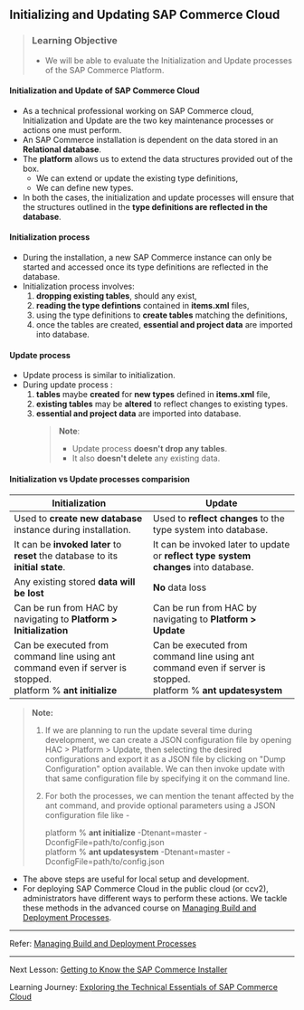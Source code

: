 ## Initializing and Updating SAP Commerce Cloud

> ### Learning Objective
>
> - We will be able to evaluate the Initialization and Update processes of the SAP Commerce Platform.

#### Initialization and Update of SAP Commerce Cloud

- As a technical professional working on SAP Commerce cloud, Initialization and Update are the two key maintenance processes or actions one must perform.
- An SAP Commerce installation is dependent on the data stored in an **Relational database**.
- The **platform** allows us to extend the data structures provided out of the box.
  - We can extend or update the existing type definitions,
  - We can define new types.
- In both the cases, the initialization and update processes will ensure that the structures outlined in the **type definitions are reflected in the database**.

#### Initialization process

- During the installation, a new SAP Commerce instance can only be started and accessed once its type definitions are reflected in the database.
- Initialization process involves:
  1. **dropping existing tables**, should any exist,
  1. **reading the type defintions** contained in **items.xml** files,
  1. using the type definitions to **create tables** matching the definitions,
  1. once the tables are created, **essential and project data** are imported into database.

#### Update process

- Update process is similar to initialization.
- During update process :
  1. **tables** maybe **created** for **new types** defined in **items.xml** file,
  1. **existing tables** may be **altered** to reflect changes to existing types.
  1. **essential and project data** are imported into database.
     > **Note**:
     >
     > - Update process **doesn't drop any tables**.
     > - It also **doesn't delete** any existing data.

#### Initialization vs Update processes comparision

| **Initialization**                                                                                              | **Update**                                                                                                         |
| --------------------------------------------------------------------------------------------------------------- | ------------------------------------------------------------------------------------------------------------------ |
| Used to **create new database** instance during installation.                                                   | Used to **reflect changes** to the type system into database.                                                      |
| It can be **invoked later** to **reset** the database to its **initial state**.                                 | It can be invoked later to update or **reflect type system changes** into database.                                |
| Any existing stored **data will be lost**                                                                       | **No** data loss                                                                                                   |
| Can be run from HAC by navigating to **Platform > Initialization**                                              | Can be run from HAC by navigating to **Platform > Update**                                                         |
| Can be executed from command line using ant command even if server is stopped.<br>platform % **ant initialize** | Can be executed from command line using ant command even if server is stopped.<br> platform % **ant updatesystem** |

> **Note:**
>
> 1. If we are planning to run the update several time during development, we can create a JSON configuration file by opening HAC > Platform > Update, then selecting the desired configurations and export it as a JSON file by clicking on "Dump Configuration" option available. We can then invoke update with that same configuration file by specifying it on the command line.
> 1. For both the processes, we can mention the tenant affected by the ant command, and provide optional parameters using a JSON configuration file like -
>
>    platform % **ant initialize** -Dtenant=master -DconfigFile=path/to/config.json<br>
>    platform % **ant updatesystem** -Dtenant=master -DconfigFile=path/to/config.json

- The above steps are useful for local setup and development.
- For deploying SAP Commerce Cloud in the public cloud (or ccv2), administrators have different ways to perform these actions. We tackle these methods in the advanced course on [Managing Build and Deployment Processes](https://learning.sap.com/learning-journeys/expand-upon-technical-essentials-of-sap-commerce-cloud/managing-build-and-deployment-processes_be740a06-e869-4c9f-8b13-59b922dd78ff).

---

Refer: [Managing Build and Deployment Processes](https://learning.sap.com/learning-journeys/expand-upon-technical-essentials-of-sap-commerce-cloud/managing-build-and-deployment-processes_be740a06-e869-4c9f-8b13-59b922dd78ff)

---

Next Lesson: [Getting to Know the SAP Commerce Installer](J01U02T07-Getting-to-Know-the-SAP-Commerce-Installer.md)

Learning Journey: [Exploring the Technical Essentials of SAP Commerce Cloud](..)
